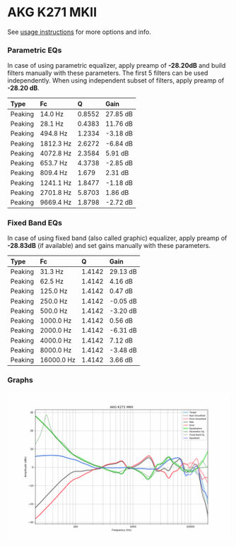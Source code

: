 # AKG K271 MKII
See [usage instructions](https://github.com/jaakkopasanen/AutoEq#usage) for more options and info.

### Parametric EQs
In case of using parametric equalizer, apply preamp of **-28.20dB** and build filters manually
with these parameters. The first 5 filters can be used independently.
When using independent subset of filters, apply preamp of **-28.20 dB**.

| Type    | Fc        |      Q | Gain     |
|:--------|:----------|:-------|:---------|
| Peaking | 14.0 Hz   | 0.8552 | 27.85 dB |
| Peaking | 28.1 Hz   | 0.4383 | 11.76 dB |
| Peaking | 494.8 Hz  | 1.2334 | -3.18 dB |
| Peaking | 1812.3 Hz | 2.6272 | -6.84 dB |
| Peaking | 4072.8 Hz | 2.3584 | 5.91 dB  |
| Peaking | 653.7 Hz  | 4.3738 | -2.85 dB |
| Peaking | 809.4 Hz  | 1.679  | 2.31 dB  |
| Peaking | 1241.1 Hz | 1.8477 | -1.18 dB |
| Peaking | 2701.8 Hz | 5.8703 | 1.86 dB  |
| Peaking | 9669.4 Hz | 1.8798 | -2.72 dB |

### Fixed Band EQs
In case of using fixed band (also called graphic) equalizer, apply preamp of **-28.83dB**
(if available) and set gains manually with these parameters.

| Type    | Fc         |      Q | Gain     |
|:--------|:-----------|:-------|:---------|
| Peaking | 31.3 Hz    | 1.4142 | 29.13 dB |
| Peaking | 62.5 Hz    | 1.4142 | 4.16 dB  |
| Peaking | 125.0 Hz   | 1.4142 | 0.47 dB  |
| Peaking | 250.0 Hz   | 1.4142 | -0.05 dB |
| Peaking | 500.0 Hz   | 1.4142 | -3.20 dB |
| Peaking | 1000.0 Hz  | 1.4142 | 0.56 dB  |
| Peaking | 2000.0 Hz  | 1.4142 | -6.31 dB |
| Peaking | 4000.0 Hz  | 1.4142 | 7.12 dB  |
| Peaking | 8000.0 Hz  | 1.4142 | -3.48 dB |
| Peaking | 16000.0 Hz | 1.4142 | 3.66 dB  |

### Graphs
![](./AKG%20K271%20MKII.png)